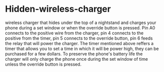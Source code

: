 # Hidden-wireless-charger
wireless charger that hides under the top of a nightstand and charges your phone during a set window or when the override button is pressed.
Pin A0 connects to the positive wire from the charger, pin 4 connects to the positive from the timer, pin 5 connects to the override button, pin 6 feeds the relay that will power the charger. The timer mentioned above reffers a timer that allows you to set a time in which it will be power high, they can be purchased for a few dollars. To preserve the phone's battery life the charger will only charge the phone once during the set window of time unless the override button is pressed.
